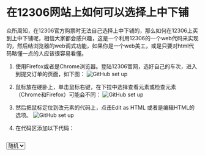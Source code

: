 # 在12306网站上如何可以选择上中下铺

众所周知，在12306官方购票时无法自己选择上中下铺的，那么如何在12306上买到上中下铺呢，相信大家都会感兴趣，这是一个利用12306的一个web代码来实现的，然后结浏览器的web调式功能，如果你是一个web美工，或是只要对html代码略懂一点的人应该很容易看懂。

1. 使用Firefox或者是Chrome浏览器。登陆12306官网，选好自己的车次，进入到提交订单的页面，如下图：
	![GitHub set up](http://ofoygdb8c.bkt.clouddn.com/%E5%B1%8F%E5%B9%95%E5%BF%AB%E7%85%A7%202016-10-27%2011.25.32.png)
	
2. 鼠标放在硬卧上，单击鼠标右键，在下拉中选择查看元素或检查元素（Chrome和Firefox）可能会不同：
	![GitHub set up](http://ofoygdb8c.bkt.clouddn.com/%E5%B1%8F%E5%B9%95%E5%BF%AB%E7%85%A7%202016-10-27%2011.37.25.png)
	
3.  然后把鼠标定位到改元素的代码上，点击Edit as HTML 或者是编辑HTML的选项。
	![GitHub set up](http://ofoygdb8c.bkt.clouddn.com/%E5%B1%8F%E5%B9%95%E5%BF%AB%E7%85%A7%202016-10-27%2011.42.45.png)
	
4. 在代码区添加以下代码：
	```
<select name="passenger_1_seat_detail_select" style="display:block" id="passenger_1_seat_detail_select" onchange="setSeatDetail('1')">
        <option value="0">随机</option> 
        <option value="3">上铺</option>
        <option value="2">中铺</option>
        <option value="1">下铺</option>
```
![GitHub set up](http://ofoygdb8c.bkt.clouddn.com/%E5%B1%8F%E5%B9%95%E5%BF%AB%E7%85%A7%202016-10-27%2011.45.49.png)

5. 然后就可以选择随机，上，中，下铺了，实测有用的。
	![GitHub set up](http://ofoygdb8c.bkt.clouddn.com/%E5%B1%8F%E5%B9%95%E5%BF%AB%E7%85%A7%202016-10-27%2011.53.09.png)

	


